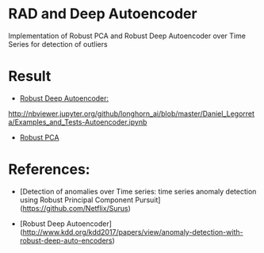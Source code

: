 # RAD and Deep Autoencoder

Implementation of Robust PCA and Robust Deep Autoencoder over Time Series for detection of outliers

Result
==================
 * [Robust Deep Autoencoder:](http://nbviewer.jupyter.org/github/dlegor/RAD_Version_Python/blob/master/Notebook/Examples_and_Tests-Autoencoder.ipynb)
 
 http://nbviewer.jupyter.org/github/longhorn_ai/blob/master/Daniel_Legorreta/Examples_and_Tests-Autoencoder.ipynb
 * [Robust PCA](http://nbviewer.jupyter.org/github/dlegor/RAD_Version_Python/blob/master/Notebook/Examples_and_Tests-rPCA.ipynb)

References:
==================

* [Detection of anomalies over Time series: time series anomaly detection using Robust Principal Component Pursuit]
(https://github.com/Netflix/Surus)

* [Robust Deep Autoencoder] (http://www.kdd.org/kdd2017/papers/view/anomaly-detection-with-robust-deep-auto-encoders)



